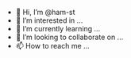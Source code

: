 - 👋 Hi, I’m @ham-st
- 👀 I’m interested in ...
- 🌱 I’m currently learning ...
- 💞️ I’m looking to collaborate on ...
- 📫 How to reach me ...

<!---
ham-st/ham-st is a ✨ special ✨ repository because its `README.md` (this file) appears on your GitHub profile.
You can click the Preview link to take a look at your changes.
--->
